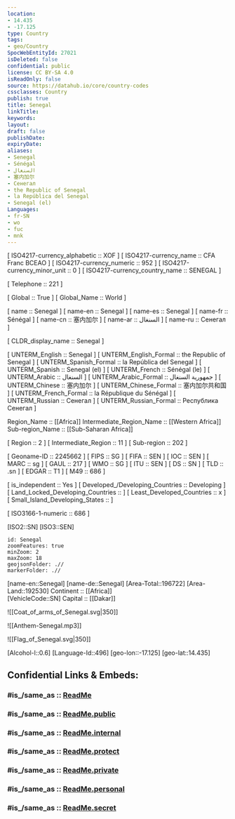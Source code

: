```yaml
---
location:
- 14.435
- -17.125
type: Country
tags:
- geo/Country
SpocWebEntityId: 27021
isDeleted: false
confidential: public
license: CC BY-SA 4.0
isReadOnly: false
source: https://datahub.io/core/country-codes
cssclasses: Country
publish: true
title: Senegal
linkTitle: 
keywords: 
layout: 
draft: false
publishDate: 
expiryDate: 
aliases:
- Senegal
- Sénégal
- السنغال
- 塞内加尔
- Сенегал
- the Republic of Senegal
- la República del Senegal
- Senegal (el)
Languages:
- fr-SN
- wo
- fuc
- mnk
---
```



[	ISO4217-currency_alphabetic	 :: XOF ] 
[	ISO4217-currency_name	 :: CFA Franc BCEAO ] 
[	ISO4217-currency_numeric	 :: 952 ] 
[	ISO4217-currency_minor_unit	 :: 0 ] 
[	ISO4217-currency_country_name	 :: SENEGAL ] 

[	Telephone	 :: 221 ] 

[	Global	 :: True ] 
[	Global_Name	 :: World ] 

[	name	 :: Senegal ] 
[	name-en	 :: Senegal ] 
[	name-es	 :: Senegal ] 
[	name-fr	 :: Sénégal ] 
[	name-cn	 :: 塞内加尔 ] 
[	name-ar	 :: السنغال ] 
[	name-ru	 :: Сенегал ] 

[	CLDR_display_name	 :: Senegal ] 

[	UNTERM_English	 :: Senegal ] 
[	UNTERM_English_Formal	 :: the Republic of Senegal ] 
[	UNTERM_Spanish_Formal	 :: la República del Senegal ] 
[	UNTERM_Spanish	 :: Senegal (el) ] 
[	UNTERM_French	 :: Sénégal (le) ] 
[	UNTERM_Arabic	 :: السنغال ] 
[	UNTERM_Arabic_Formal	 :: جمهورية السنغال ] 
[	UNTERM_Chinese	 :: 塞内加尔 ] 
[	UNTERM_Chinese_Formal	 :: 塞内加尔共和国 ] 
[	UNTERM_French_Formal	 :: la République du Sénégal ] 
[	UNTERM_Russian	 :: Сенегал ] 
[	UNTERM_Russian_Formal	 :: Республика Сенегал ] 

Region_Name ::  [[Africa]] 
Intermediate_Region_Name ::  [[Western Africa]]  
Sub-region_Name ::  [[Sub-Saharan Africa]] 

[	Region	 :: 2 ] 
[	Intermediate_Region	 :: 11 ] 
[	Sub-region	 :: 202 ] 

[	Geoname-ID	 :: 2245662 ] 
[	FIPS	 :: SG ] 
[	FIFA	 :: SEN ] 
[	IOC	 :: SEN ] 
[	MARC	 :: sg ] 
[	GAUL	 :: 217 ] 
[	WMO	 :: SG ] 
[	ITU	 :: SEN ] 
[	DS	 :: SN ] 
[	TLD	 :: .sn ] 
[	EDGAR	 :: T1 ] 
[	M49	 :: 686 ] 

[	is_independent	 :: Yes ] 
[	Developed_/Developing_Countries	 :: Developing ] 
[	Land_Locked_Developing_Countries	 ::  ] 
[	Least_Developed_Countries	 :: x ] 
[	Small_Island_Developing_States	 ::  ] 

[	ISO3166-1-numeric	 :: 686 ] 



[ISO2::SN] 
[ISO3::SEN] 
```leaflet
id: Senegal
zoomFeatures: true 
minZoom: 2 
maxZoom: 18
geojsonFolder: .//
markerFolder: .//
```

[name-en::Senegal] 
[name-de::Senegal] 
[Area-Total::196722] 
[Area-Land::192530] 
Continent :: [[Africa]]  
[VehicleCode::SN] 
Capital :: [[Dakar]]  

![[Coat_of_arms_of_Senegal.svg|350]] 

![[Anthem-Senegal.mp3]] 

![[Flag_of_Senegal.svg|350]] 

[Alcohol-l::0.6] 
[Language-Id::496] 
[geo-lon::-17.125] 
[geo-lat::14.435] 


## Confidential Links & Embeds: 

### #is_/same_as :: [ReadMe](/_Standards/Earth/Continent/Africa/Africa~West/Senegal/ReadMe.md) 

### #is_/same_as :: [ReadMe.public](/_public/Earth/Continent/Africa/Africa~West/Senegal/ReadMe.public.md) 

### #is_/same_as :: [ReadMe.internal](/_internal/Earth/Continent/Africa/Africa~West/Senegal/ReadMe.internal.md) 

### #is_/same_as :: [ReadMe.protect](/_protect/Earth/Continent/Africa/Africa~West/Senegal/ReadMe.protect.md) 

### #is_/same_as :: [ReadMe.private](/_private/Earth/Continent/Africa/Africa~West/Senegal/ReadMe.private.md) 

### #is_/same_as :: [ReadMe.personal](/_personal/Earth/Continent/Africa/Africa~West/Senegal/ReadMe.personal.md) 

### #is_/same_as :: [ReadMe.secret](/_secret/Earth/Continent/Africa/Africa~West/Senegal/ReadMe.secret.md)

